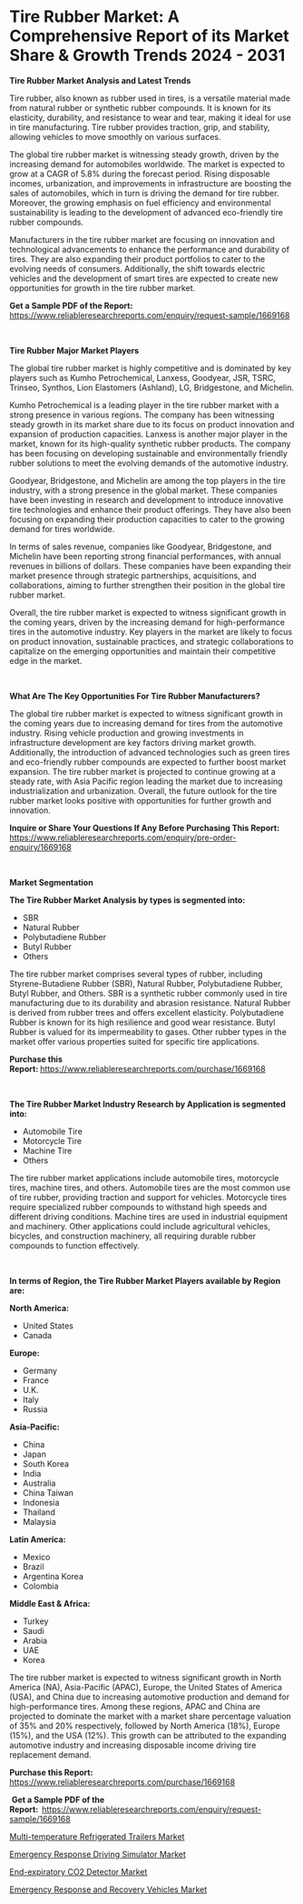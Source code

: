 <p><h1>Tire Rubber Market: A Comprehensive Report of its Market Share & Growth Trends 2024 - 2031</h1></p><p><strong>Tire Rubber Market Analysis and Latest Trends</strong></p>
<p><p>Tire rubber, also known as rubber used in tires, is a versatile material made from natural rubber or synthetic rubber compounds. It is known for its elasticity, durability, and resistance to wear and tear, making it ideal for use in tire manufacturing. Tire rubber provides traction, grip, and stability, allowing vehicles to move smoothly on various surfaces.</p><p>The global tire rubber market is witnessing steady growth, driven by the increasing demand for automobiles worldwide. The market is expected to grow at a CAGR of 5.8% during the forecast period. Rising disposable incomes, urbanization, and improvements in infrastructure are boosting the sales of automobiles, which in turn is driving the demand for tire rubber. Moreover, the growing emphasis on fuel efficiency and environmental sustainability is leading to the development of advanced eco-friendly tire rubber compounds.</p><p>Manufacturers in the tire rubber market are focusing on innovation and technological advancements to enhance the performance and durability of tires. They are also expanding their product portfolios to cater to the evolving needs of consumers. Additionally, the shift towards electric vehicles and the development of smart tires are expected to create new opportunities for growth in the tire rubber market.</p></p>
<p><strong>Get a Sample PDF of the Report:&nbsp;</strong> <a href="https://www.reliableresearchreports.com/enquiry/request-sample/1669168">https://www.reliableresearchreports.com/enquiry/request-sample/1669168</a></p>
<p>&nbsp;</p>
<p><strong>Tire Rubber Major Market Players</strong></p>
<p><p>The global tire rubber market is highly competitive and is dominated by key players such as Kumho Petrochemical, Lanxess, Goodyear, JSR, TSRC, Trinseo, Synthos, Lion Elastomers (Ashland), LG, Bridgestone, and Michelin.</p><p>Kumho Petrochemical is a leading player in the tire rubber market with a strong presence in various regions. The company has been witnessing steady growth in its market share due to its focus on product innovation and expansion of production capacities. Lanxess is another major player in the market, known for its high-quality synthetic rubber products. The company has been focusing on developing sustainable and environmentally friendly rubber solutions to meet the evolving demands of the automotive industry.</p><p>Goodyear, Bridgestone, and Michelin are among the top players in the tire industry, with a strong presence in the global market. These companies have been investing in research and development to introduce innovative tire technologies and enhance their product offerings. They have also been focusing on expanding their production capacities to cater to the growing demand for tires worldwide.</p><p>In terms of sales revenue, companies like Goodyear, Bridgestone, and Michelin have been reporting strong financial performances, with annual revenues in billions of dollars. These companies have been expanding their market presence through strategic partnerships, acquisitions, and collaborations, aiming to further strengthen their position in the global tire rubber market.</p><p>Overall, the tire rubber market is expected to witness significant growth in the coming years, driven by the increasing demand for high-performance tires in the automotive industry. Key players in the market are likely to focus on product innovation, sustainable practices, and strategic collaborations to capitalize on the emerging opportunities and maintain their competitive edge in the market.</p></p>
<p>&nbsp;</p>
<p><strong>What Are The Key Opportunities For Tire Rubber Manufacturers?</strong></p>
<p><p>The global tire rubber market is expected to witness significant growth in the coming years due to increasing demand for tires from the automotive industry. Rising vehicle production and growing investments in infrastructure development are key factors driving market growth. Additionally, the introduction of advanced technologies such as green tires and eco-friendly rubber compounds are expected to further boost market expansion. The tire rubber market is projected to continue growing at a steady rate, with Asia Pacific region leading the market due to increasing industrialization and urbanization. Overall, the future outlook for the tire rubber market looks positive with opportunities for further growth and innovation.</p></p>
<p><strong>Inquire or Share Your Questions If Any Before Purchasing This Report:</strong> <a href="https://www.reliableresearchreports.com/enquiry/pre-order-enquiry/1669168">https://www.reliableresearchreports.com/enquiry/pre-order-enquiry/1669168</a></p>
<p>&nbsp;</p>
<p><strong>Market Segmentation</strong></p>
<p><strong>The Tire Rubber Market Analysis by types is segmented into:</strong></p>
<p><ul><li>SBR</li><li>Natural Rubber</li><li>Polybutadiene Rubber</li><li>Butyl Rubber</li><li>Others</li></ul></p>
<p><p>The tire rubber market comprises several types of rubber, including Styrene-Butadiene Rubber (SBR), Natural Rubber, Polybutadiene Rubber, Butyl Rubber, and Others. SBR is a synthetic rubber commonly used in tire manufacturing due to its durability and abrasion resistance. Natural Rubber is derived from rubber trees and offers excellent elasticity. Polybutadiene Rubber is known for its high resilience and good wear resistance. Butyl Rubber is valued for its impermeability to gases. Other rubber types in the market offer various properties suited for specific tire applications.</p></p>
<p><strong>Purchase this Report:&nbsp;</strong><a href="https://www.reliableresearchreports.com/purchase/1669168">https://www.reliableresearchreports.com/purchase/1669168</a></p>
<p>&nbsp;</p>
<p><strong>The Tire Rubber Market Industry Research by Application is segmented into:</strong></p>
<p><ul><li>Automobile Tire</li><li>Motorcycle Tire</li><li>Machine Tire</li><li>Others</li></ul></p>
<p><p>The tire rubber market applications include automobile tires, motorcycle tires, machine tires, and others. Automobile tires are the most common use of tire rubber, providing traction and support for vehicles. Motorcycle tires require specialized rubber compounds to withstand high speeds and different driving conditions. Machine tires are used in industrial equipment and machinery. Other applications could include agricultural vehicles, bicycles, and construction machinery, all requiring durable rubber compounds to function effectively.</p></p>
<p>&nbsp;</p>
<p><strong>In terms of Region, the Tire Rubber Market Players available by Region are:</strong></p>
<p>
    <p> <strong> North America: </strong>
        <ul>
            <li>United States</li>
            <li>Canada</li>
        </ul>
        </p> 
    <p> <strong> Europe: </strong>
        <ul>
            <li>Germany</li>
            <li>France</li>
            <li>U.K.</li>
            <li>Italy</li>
            <li>Russia</li>
        </ul>
        </p> 
    <p> <strong> Asia-Pacific: </strong>
        <ul>
            <li>China</li>
            <li>Japan</li>
            <li>South Korea</li>
            <li>India</li>
            <li>Australia</li>
            <li>China Taiwan</li>
            <li>Indonesia</li>
            <li>Thailand</li>
            <li>Malaysia</li>
        </ul>
        </p> 
    <p> <strong> Latin America: </strong>
        <ul>
            <li>Mexico</li>
            <li>Brazil</li>
            <li>Argentina Korea</li>
            <li>Colombia</li>
        </ul>
        </p> 
    <p> <strong> Middle East & Africa: </strong>
        <ul>
            <li>Turkey</li>
            <li>Saudi</li>
            <li>Arabia</li>
            <li>UAE</li>
            <li>Korea</li>
        </ul>
    </p>
    </p>
<p><p>The tire rubber market is expected to witness significant growth in North America (NA), Asia-Pacific (APAC), Europe, the United States of America (USA), and China due to increasing automotive production and demand for high-performance tires. Among these regions, APAC and China are projected to dominate the market with a market share percentage valuation of 35% and 20% respectively, followed by North America (18%), Europe (15%), and the USA (12%). This growth can be attributed to the expanding automotive industry and increasing disposable income driving tire replacement demand.</p></p>
<p><strong>Purchase this Report: </strong><a href="https://www.reliableresearchreports.com/purchase/1669168">https://www.reliableresearchreports.com/purchase/1669168</a></p>
<p>&nbsp;<strong>Get a Sample PDF of the Report:&nbsp;&nbsp;</strong><a href="https://www.reliableresearchreports.com/enquiry/request-sample/1669168">https://www.reliableresearchreports.com/enquiry/request-sample/1669168</a></p>
<p><strong></strong></p>
<p><p><a href="https://view.publitas.com/reportprime-1/multi-temperature-refrigerated-trailers-market-offer-valuable-insights-into-market-size-market-share-market-trends-and-projections-spanning-from-2023-to-2030/">Multi-temperature Refrigerated Trailers Market</a></p><p><a href="https://view.publitas.com/reportprime-1/emergency-response-driving-simulator-market-size-and-examines-its-market-scope-with-a-primary-focus-on-growth-opportunities-and-forecasted-trends-spanning-from-2023-to-2030/">Emergency Response Driving Simulator Market</a></p><p><a href="https://gentle-editor-9db.notion.site/End-expiratory-CO2-Detector-Market-Offers-Provide-Insightful-Data-for-the-Time-Period-from-2024-to-2-b021c64afa6d4e3abe550d517e2014a1">End-expiratory CO2 Detector Market</a></p><p><a href="https://view.publitas.com/reportprime-1/emergency-response-and-recovery-vehicles-market-size-reflecting-a-forecast-till-2030-market-by-type-by-application-and-by-geography/">Emergency Response and Recovery Vehicles Market</a></p></p>
